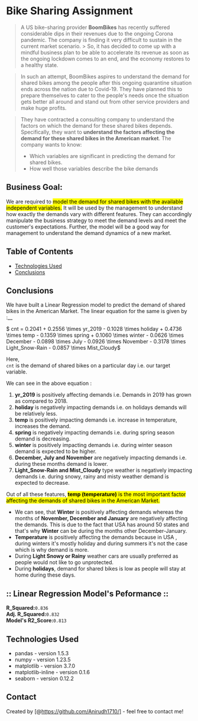 # Bike Sharing Assignment
> A US bike-sharing provider __BoomBikes__ has recently suffered considerable dips in their revenues due to the ongoing Corona pandemic. The company is finding it very difficult to sustain in the current market scenario. > So, it has decided to come up with a mindful business plan to be able to accelerate its revenue as soon as the ongoing lockdown comes to an end, and the economy restores to a healthy state. 

> In such an attempt, BoomBikes aspires to understand the demand for shared bikes among the people after this ongoing quarantine situation ends across the nation due to Covid-19. They have planned this to prepare themselves to cater to the people's needs once the situation gets better all around and stand out from other service providers and make huge profits.

> They have contracted a consulting company to understand the factors on which the demand for these shared bikes depends. Specifically, they want to __understand the factors affecting the demand for these shared bikes in the American market__. The company wants to know:
>  - Which variables are significant in predicting the demand for shared bikes.
>  - How well those variables describe the bike demands

## Business Goal:
We are required to <mark>model the demand for shared bikes with the available independent variables.</mark> It will be used by the management to understand how exactly the demands vary with different features. They can accordingly manipulate the business strategy to meet the demand levels and meet the customer's expectations. Further, the model will be a good way for management to understand the demand dynamics of a new market.


## Table of Contents

* [Technologies Used](#technologies-used)
* [Conclusions](#conclusions)


<!-- You can include any other section that is pertinent to your problem -->



## Conclusions
We have built a Linear Regression model to predict the demand of shared bikes in the American Market. The linear equation for the same is given by :__

<span style="color:'red">$ cnt = 0.2041 + 0.2556  \times  yr\_2019 - 0.1028  \times  holiday + 0.4736 \times temp - 0.1359 \times spring + 0.1060 \times winter - 0.0626 \times December - 0.0898 \times July - 0.0926 \times November - 0.3178 \times Light\_Snow-Rain - 0.0857 \times Mist\_Cloudy$</span>

Here,<br>
`cnt` is the demand of shared bikes on a particular day i.e. our target variable.

We can see in the above equation : 
1. __yr_2019__ is positively affecting demands i.e. Demands in 2019 has grown as compared to 2018.
2. __holiday__ is negatively impacting demands i.e. on holidays demands will be relatively less.
3. __temp__ is positively impacting demands i.e. increase in temperature, increases the demand.
4. __spring__ is negatively impacting demands i.e. during spring season demand is decreasing.
5. __winter__ is positively impacting demands i.e. during winter season demand is expected to be higher.
6. __December, July and November__ are negatively impacting demands i.e. during these months demand is lower.
7. __Light_Snow-Rain and Mist_Cloudy__ type weather is negatively impacting demands i.e. during snowy, rainy and misty weather demand is expected to decrease.

Out of all these features, <mark>__temp (temperature)__ is the most important factor affecting the demands of shared bikes in the American Market.</mark>

- We can see, that __Winter__ is positively affecting demands whereas the months of __November, December and January__ are negatively affecting the demands. This is due to the fact that USA has around 50 states and that's why __Winter__ can be during the months other December-January.
- __Temperature__ is positively affecting the demands because in USA , during winters it's mostly holiday and during summers it's not the case which is why demand is more.
- During __Light Snowy or Rainy__ weather cars are usually preferred as people would not like to go unprotected.
- During __holidays__, demand for shared bikes is low as people will stay at home during these days.

## :: Linear Regression Model's Peformance ::
__R_Squared:__`0.836`<br>
__Adj. R_Squared:__`0.832`<br>
__Model's R2_Score:__`0.813`
<!-- You don't have to answer all the questions - just the ones relevant to your project. -->


## Technologies Used
- pandas - version 1.5.3
- numpy - version 1.23.5
- matplotlib - version 3.7.0
- matplotlib-inline - version 0.1.6
- seaborn - version 0.12.2

<!-- As the libraries versions keep on changing, it is recommended to mention the version of library used in this project -->

## Contact
Created by [@https://github.com/Anirudh1710/] - feel free to contact me!


<!-- Optional -->
<!-- ## License -->
<!-- This project is open source and available under the [... License](). -->

<!-- You don't have to include all sections - just the one's relevant to your project -->
